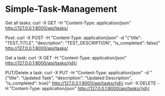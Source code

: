 # Simple-Task-Management

Get all tasks:
curl -X GET -H "Content-Type: application/json" http://127.0.0.1:8000/api/tasks/

Post:
curl -X POST -H "Content-Type: application/json" -d "{\"title\": \"TEST_TITLE\", \"description\": \"TEST_DESCRIPTION\", \"is_completed\": false}" http://127.0.0.1:8000/api/tasks/

Get a task:
curl -X GET -H "Content-Type: application/json" http://127.0.0.1:8000/api/tasks/{id}/

PUT/Delete a task:
curl -X PUT -H "Content-Type: application/json" -d "{\"title\": \"Updated Task\", \"description\": \"Updated Description\", \"is_completed\": true}" http://127.0.0.1:8000/api/tasks/{id}/
curl -X DELETE -H "Content-Type: application/json" http://127.0.0.1:8000/api/tasks/{id}/




